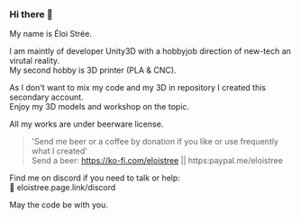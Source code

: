 ### Hi there 👋
  
My name is Éloi Strée.  
  
I am maintly of developer Unity3D with a hobbyjob direction of new-tech an virutal reality.  
My second hobby is 3D printer (PLA & CNC).  
  
As I don't want to mix my code and my 3D in repository I created this secondary account.  
Enjoy my 3D models and workshop on the topic.  

All my works are under beerware license.  
> 'Send me beer or a coffee by donation if you like or use frequently what I created'  
Send a beer: https://ko-fi.com/eloistree ||  https:paypal.me/eloistree  

Find me on discord if you need to talk or help:  
💬 eloistree.page.link/discord  

  
May the code be with you.
